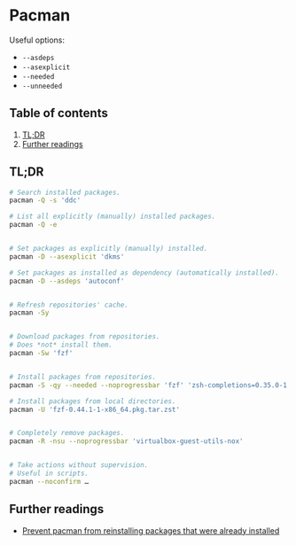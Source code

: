 # Pacman

Useful options:

- `--asdeps`
- `--asexplicit`
- `--needed`
- `--unneeded`

## Table of contents <!-- omit in toc -->

1. [TL;DR](#tldr)
1. [Further readings](#further-readings)

## TL;DR

```sh
# Search installed packages.
pacman -Q -s 'ddc'

# List all explicitly (manually) installed packages.
pacman -Q -e


# Set packages as explicitly (manually) installed.
pacman -D --asexplicit 'dkms'

# Set packages as installed as dependency (automatically installed).
pacman -D --asdeps 'autoconf'


# Refresh repositories' cache.
pacman -Sy


# Download packages from repositories.
# Does *not* install them.
pacman -Sw 'fzf'


# Install packages from repositories.
pacman -S -qy --needed --noprogressbar 'fzf' 'zsh-completions=0.35.0-1'

# Install packages from local directories.
pacman -U 'fzf-0.44.1-1-x86_64.pkg.tar.zst'


# Completely remove packages.
pacman -R -nsu --noprogressbar 'virtualbox-guest-utils-nox'


# Take actions without supervision.
# Useful in scripts.
pacman --noconfirm …
```

## Further readings

- [Prevent pacman from reinstalling packages that were already installed]

<!--
  References
  -->

<!-- Others -->
[Prevent pacman from reinstalling packages that were already installed]: https://superuser.com/questions/568967/prevent-pacman-from-reinstalling-packages-that-were-already-installed#568983
